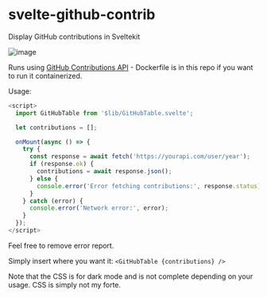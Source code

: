 # svelte-github-contrib
Display GitHub contributions in Sveltekit

![image](https://github.com/cnoid/svelte-github-contrib/assets/10182309/0ec03dd6-6520-490e-8a10-acd85aac2549)


Runs using [GitHub Contributions API](https://github.com/mattcroat/github-contributions-api) - Dockerfile is in this repo if you want to run it containerized.


Usage:


```js
<script>
  import GitHubTable from '$lib/GitHubTable.svelte';

  let contributions = [];

  onMount(async () => {
    try {
      const response = await fetch('https://yourapi.com/user/year');
      if (response.ok) {
        contributions = await response.json();
      } else {
        console.error('Error fetching contributions:', response.status);
      }
    } catch (error) {
      console.error('Network error:', error);
    }
  });
</script>
```
Feel free to remove error report.

Simply insert where you want it:
`<GitHubTable {contributions} />`

Note that the CSS is for dark mode and is not complete depending on your usage. CSS is simply not my forte.
